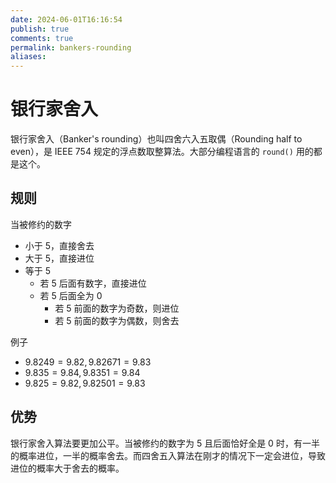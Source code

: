 ```yaml
---
date: 2024-06-01T16:16:54
publish: true
comments: true
permalink: bankers-rounding
aliases:
---
```


# 银行家舍入

银行家舍入（Banker's rounding）也叫四舍六入五取偶（Rounding half to even），是 IEEE 754 规定的浮点数取整算法。大部分编程语言的 `round()` 用的都是这个。

## 规则

当被修约的数字

- 小于 5，直接舍去
- 大于 5，直接进位
- 等于 5
    - 若 5 后面有数字，直接进位
    - 若 5 后面全为 0
        - 若 5 前面的数字为奇数，则进位
        - 若 5 前面的数字为偶数，则舍去

例子

- $9.8249=9.82, 9.82671=9.83$
- $9.835=9.84, 9.8351=9.84$
- $9.825=9.82, 9.82501=9.83$

## 优势

银行家舍入算法要更加公平。当被修约的数字为 5 且后面恰好全是 0 时，有一半的概率进位，一半的概率舍去。而四舍五入算法在刚才的情况下一定会进位，导致进位的概率大于舍去的概率。
